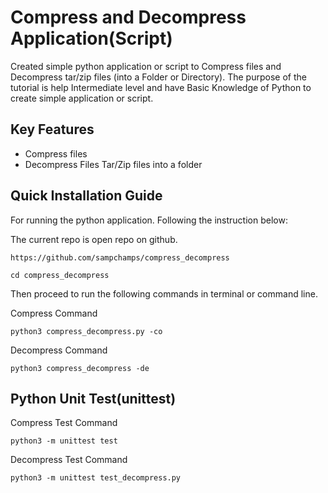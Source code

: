 # Compress and Decompress Application(Script)

Created simple python application or script to Compress files and Decompress tar/zip files (into a Folder or Directory). The purpose of the tutorial is help Intermediate level and have Basic Knowledge of Python to create simple application or script.

## Key Features
* Compress files
* Decompress Files Tar/Zip files into a folder
## Quick Installation Guide

For running the python application. Following the instruction below:

The current repo is open repo on github. 

```
https://github.com/sampchamps/compress_decompress
```
`cd compress_decompress`

Then proceed to run the following commands in terminal or command line.

Compress Command

`python3 compress_decompress.py -co`

Decompress Command

`python3 compress_decompress -de`


## Python Unit Test(unittest)
Compress Test Command

`python3 -m unittest test`

Decompress Test Command

`python3 -m unittest test_decompress.py`
